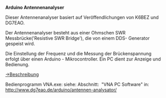 <b>Arduino Antennenanalyser</b>

Dieser Antennenanalyser basiert auf Ver&ouml;ffendlichungen von K6BEZ und DG7EAO.

Der Antennenanalyser besteht aus einer Ohmschen SWR Messbr&uuml;cke('Resistive SWR Bridge'), die von einem DDS- Generator gespeist wird.

Die Einstellung der Frequenz und die Messung der Br&uuml;ckenspannung erfolgt &uuml;ber einen Arduino - Mikrocontroller.
Ein PC dient zur Anzeige und Bedienung.

<a href="https://github.com/dk2jk/arduino_antennenanalyser/tree/master/documents">->Beschreibung</a>

Bedienprogramm VNA.exe:
siehe: Abschnitt:&nbsp; "VNA PC Software"  in: <a href="http://www.dg7eao.de/arduino/antennen-analysator/">http://www.dg7eao.de/arduino/antennen-analysator/</a>
